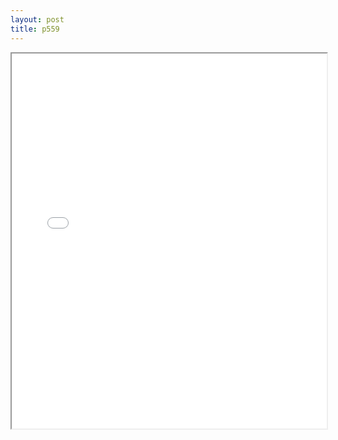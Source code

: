 ```yaml
---
layout: post
title: p559
---
```


<div class="pdf-container">
<iframe src="ea/assets/pdfs/p559.pdf" height="600" width="100%" allowFullScreen="true"></iframe>
</div>

